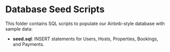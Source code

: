 # Database Seed Scripts

This folder contains SQL scripts to populate our Airbnb-style database with sample data:
- **seed.sql**: INSERT statements for Users, Hosts, Properties, Bookings, and Payments.
